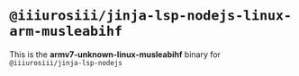 # `@iiiurosiii/jinja-lsp-nodejs-linux-arm-musleabihf`

This is the **armv7-unknown-linux-musleabihf** binary for `@iiiurosiii/jinja-lsp-nodejs`
